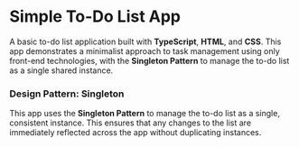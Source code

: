 # Simple To-Do List App

A basic to-do list application built with **TypeScript**, **HTML**, and **CSS**. This app demonstrates a minimalist approach to task management using only front-end technologies, with the **Singleton Pattern** to manage the to-do list as a single shared instance.



### Design Pattern: Singleton

This app uses the **Singleton Pattern** to manage the to-do list as a single, consistent instance. This ensures that any changes to the list are immediately reflected across the app without duplicating instances.
